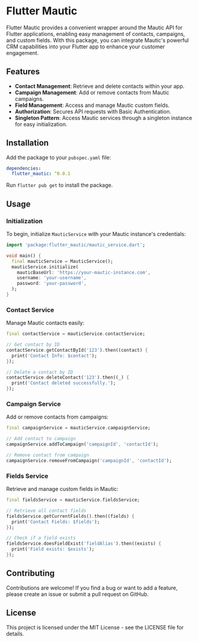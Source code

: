 # Flutter Mautic

Flutter Mautic provides a convenient wrapper around the Mautic API for Flutter applications, enabling easy management of contacts, campaigns, and custom fields. With this package, you can integrate Mautic's powerful CRM capabilities into your Flutter app to enhance your customer engagement.

## Features

- **Contact Management**: Retrieve and delete contacts within your app.
- **Campaign Management**: Add or remove contacts from Mautic campaigns.
- **Field Management**: Access and manage Mautic custom fields.
- **Authorization**: Secures API requests with Basic Authentication.
- **Singleton Pattern**: Access Mautic services through a singleton instance for easy initialization.

## Installation

Add the package to your `pubspec.yaml` file:

```yaml
dependencies:
  flutter_mautic: ^0.0.1
```

Run `flutter pub get` to install the package.

## Usage

### Initialization

To begin, initialize `MauticService` with your Mautic instance's credentials:

```dart
import 'package:flutter_mautic/mautic_service.dart';

void main() {
  final mauticService = MauticService();
  mauticService.initialize(
    mauticBaseUrl: 'https://your-mautic-instance.com',
    username: 'your-username',
    password: 'your-password',
  );
}
```

### Contact Service

Manage Mautic contacts easily:

```dart
final contactService = mauticService.contactService;

// Get contact by ID
contactService.getContactById('123').then((contact) {
  print('Contact Info: $contact');
});

// Delete a contact by ID
contactService.deleteContact('123').then((_) {
  print('Contact deleted successfully.');
});
```

### Campaign Service

Add or remove contacts from campaigns:

```dart
final campaignService = mauticService.campaignService;

// Add contact to campaign
campaignService.addToCampaign('campaignId', 'contactId');

// Remove contact from campaign
campaignService.removeFromCampaign('campaignId', 'contactId');
```

### Fields Service

Retrieve and manage custom fields in Mautic:

```dart
final fieldsService = mauticService.fieldsService;

// Retrieve all contact fields
fieldsService.getCurrentFields().then((fields) {
  print('Contact Fields: $fields');
});

// Check if a field exists
fieldsService.doesFieldExist('fieldAlias').then((exists) {
  print('Field exists: $exists');
});
```

## Contributing

Contributions are welcome! If you find a bug or want to add a feature, please create an issue or submit a pull request on GitHub.

## License

This project is licensed under the MIT License - see the LICENSE file for details.
